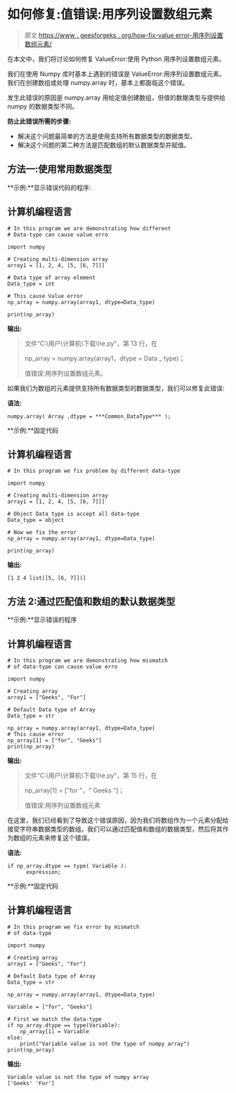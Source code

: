 # 如何修复:值错误:用序列设置数组元素

> 原文:[https://www . geesforgeks . org/how-fix-value error-用序列设置数组元素/](https://www.geeksforgeeks.org/how-to-fix-valueerror-setting-an-array-element-with-a-sequence/)

在本文中，我们将讨论如何修复 ValueError:使用 Python 用序列设置数组元素。

我们在使用 Numpy 库时基本上遇到的错误是 ValueError:用序列设置数组元素。我们在创建数组或处理 numpy.array 时，基本上都面临这个错误。

发生此错误的原因是 numpy.array 用给定值创建数组，但值的数据类型与提供给 numpy 的数据类型不同。

**防止此错误所需的步骤:**

*   解决这个问题最简单的方法是使用支持所有数据类型的数据类型。
*   解决这个问题的第二种方法是匹配数组的默认数据类型并赋值。

## **方法一:使用常用数据类型**

**示例:**显示错误代码的程序:

## 计算机编程语言

```
# In this program we are demonstrating how different
# Data-type can cause value erro

import numpy

# Creating multi-dimension array
array1 = [1, 2, 4, [5, [6, 7]]]

# Data type of array element
Data_type = int

# This cause Value error
np_array = numpy.array(array1, dtype=Data_type)

print(np_array)
```

**输出:**

> 文件“C:\用户\计算机\下载\he.py”，第 13 行，在
> 
> np_array = numpy.array(array1，dtype = Data _ type)；
> 
> 值错误:用序列设置数组元素。

如果我们为数组的元素提供支持所有数据类型的数据类型，我们可以修复此错误:

**语法:**

```
numpy.array( Array ,dtype = ***Common_DataType*** );
```

**示例:**固定代码

## 计算机编程语言

```
# In this program we fix problem by different data-type

import numpy

# Creating multi-dimension array
array1 = [1, 2, 4, [5, [6, 7]]]

# Object Data type is accept all data-type
Data_type = object

# Now we fix the error
np_array = numpy.array(array1, dtype=Data_type)

print(np_array)
```

**输出:**

```
[1 2 4 list([5, [6, 7]])]
```

## **方法 2:通过匹配值和数组的默认数据类型**

**示例:**显示错误的程序

## 计算机编程语言

```
# In this program we are demonstrating how mismatch
# of data-type can cause value erro

import numpy

# Creating array
array1 = ["Geeks", "For"]

# Default Data type of Array
Data_type = str

np_array = numpy.array(array1, dtype=Data_type)
# This cause error
np_array[1] = ["for", "Geeks"]
print(np_array)
```

**输出:**

> 文件“C:\用户\计算机\下载\he.py”，第 15 行，在
> 
> np_array[1] = ["for "，" Geeks "]；
> 
> 值错误:用序列设置数组元素

在这里，我们已经看到了导致这个错误原因，因为我们将数组作为一个元素分配给接受字符串数据类型的数组。我们可以通过匹配值和数组的数据类型，然后将其作为数组的元素来修复这个错误。

**语法:**

```
if np_array.dtype == type( Variable ):
      expression;
```

**示例:**固定代码

## 计算机编程语言

```
# In this program we fix error by mismatch
# of data-type

import numpy

# Creating array
array1 = ["Geeks", "For"]

# Default Data type of Array
Data_type = str

np_array = numpy.array(array1, dtype=Data_type)

Variable = ["for", "Geeks"]

# First we match the data-type
if np_array.dtype == type(Variable):
    np_array[1] = Variable
else:
    print("Variable value is not the type of numpy array")
print(np_array)
```

**输出:**

```
Variable value is not the type of numpy array
['Geeks' 'For']
```